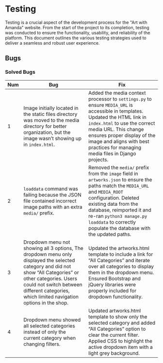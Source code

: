 # Testing

Testing is a crucial aspect of the development process for the "Art with Amanda" website. From the start of the project to its completion,  testing was conducted to ensure the functionality, usability, and reliability of the platform. This document outlines the various testing strategies used to deliver a seamless and robust user experience.

## Bugs
### Solved Bugs
|**Num** | **Bug** | **Fix** |
| ----------- | ----------- | ---------- |
| 1 | Image initially located in the static files directory was moved to the media directory for better organization, but the image wasn’t showing up in `index.html`. | Added the media context processor to `settings.py` to ensure `MEDIA_URL` is accessible in templates. Updated the HTML link in `index.html` to use the correct media URL. This change ensures proper display of the image and aligns with best practices for managing media files in Django projects. |
| 2 | `loaddata` command was failing because the JSON file contained incorrect image paths with an extra `media/` prefix. | Removed the `media/` prefix from the `image` field in `artworks.json` to ensure the paths match the `MEDIA_URL` and `MEDIA_ROOT` configuration. Deleted existing data from the database, reimported it and re-ran `python3 manage.py loaddata` to correctly populate the database with the updated paths. |
| 3 | Dropdown menu not showing all 3 options, The dropdown menu only displayed the selected category and did not show “All Categories” or other categories. Users could not switch between different categories, which limited navigation options in the shop. | Updated the artworks.html template to include a link for “All Categories” and iterate over all categories to display them in the dropdown menu. Ensured Bootstrap and jQuery libraries were properly included for dropdown functionality.|
| 4 | Dropdown menu showed all selected categories instead of only the current category when changing filters. | Updated artworks.html template to show only the selected category and added “All Categories” option to clear the current filter. Applied CSS to highlight the active dropdown item with a light grey background. |